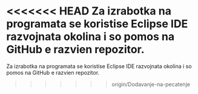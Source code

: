 <<<<<<< HEAD
Za izrabotka na programata se koristise Eclipse IDE razvojnata okolina i so pomos na GitHub e razvien repozitor.
=======
Za izrabotka na programata se koristise Eclipse IDE razvojnata okolina i so pomos na GitHub e razvien repozitor.
>>>>>>> origin/Dodavanje-na-pecatenje
